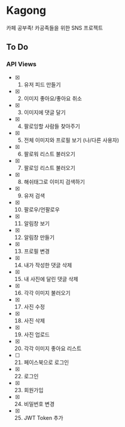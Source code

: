 # Kagong

카페 공부족! 카공족들을 위한 SNS 프로젝트

## To Do
### API Views
- [x] 1. 유저 피드 만들기  
- [x] 2. 이미지 좋아요/좋아요 취소
- [x] 3. 이미지에 댓글 달기
- [x] 4. 팔로잉할 사람들 찾아주기
- [x] 5. 전체 이미지와 프로필 보기 (나/다른 사용자) 
- [x] 6. 팔로워 리스트 불러오기
- [x] 7. 팔로잉 리스트 불러오기
- [x] 8. 해쉬태그로 이미지 검색하기
- [x] 9. 유저 검색
- [x] 10. 팔로우/언팔로우
- [x] 11. 알림창 보기
- [x] 12. 알림창 만들기
- [x] 13. 프로필 변경
- [x] 14. 내가 작성한 댓글 삭제
- [x] 15. 내 사진에 달린 댓글 삭제
- [x] 16. 각각 이미지 불러오기
- [x] 17. 사진 수정
- [x] 18. 사진 삭제
- [x] 19. 사진 업로드
- [x] 20. 각각 이미지 좋아요 리스트
- [ ] 21. 페이스북으로 로그인
- [x] 22. 로그인
- [x] 23. 회원가입
- [x] 24. 비밀번호 변경
- [x] 25. JWT Token 추가
